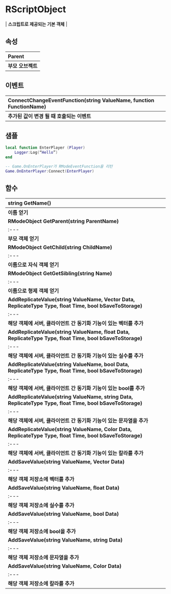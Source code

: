 # **RScriptObject**

| **스크립트로 제공되는 기본 객체** |
## **속성**

| **Parent** |
| :--- |
| **부모 오브젝트** |
## **이벤트**

| **ConnectChangeEventFunction(string ValueName, function FunctionName)** |
| :--- |
| **추가된 값이 변경 될 때 호출되는 이벤트** |
## **샘플**

```lua
local function EnterPlayer (Player)
	Logger:Log(“Hello”)
end

-- Game.OnEnterPlayer가 RModeEventFunction을 리턴
Game.OnEnterPlayer:Connect(EnterPlayer)	 
```
## **함수**

| **string GetName()** |
| :--- |
| **이름 얻기** |
| **RModeObject GetParent(string ParentName)** |
| :--- |
| **부모 객체 얻기** |
| **RModeObject GetChild(string ChildName)** |
| :--- |
| **이름으로 자식 객체 얻기** |
| **RModeObject GetGetSibling(string Name)** |
| :--- |
| **이름으로 형제 객체 얻기** |
| **AddReplicateValue(string ValueName, Vector Data, ReplicateType Type, float Time, bool bSaveToStorage)** |
| :--- |
| **해당 객체에 서버, 클라이언트 간 동기화 기능이 있는 벡터를 추가** |
| **AddReplicateValue(string ValueName, float Data, ReplicateType Type, float Time, bool bSaveToStorage)** |
| :--- |
| **해당 객체에 서버, 클라이언트 간 동기화 기능이 있는 실수를 추가** |
| **AddReplicateValue(string ValueName, bool Data, ReplicateType Type, float Time, bool bSaveToStorage)** |
| :--- |
| **해당 객체에 서버, 클라이언트 간 동기화 기능이 있는 bool를 추가** |
| **AddReplicateValue(string ValueName, string Data, ReplicateType Type, float Time, bool bSaveToStorage)** |
| :--- |
| **해당 객체에 서버, 클라이언트 간 동기화 기능이 있는 문자열을 추가** |
| **AddReplicateValue(string ValueName, Color Data, ReplicateType Type, float Time, bool bSaveToStorage)** |
| :--- |
| **해당 객체에 서버, 클라이언트 간 동기화 기능이 있는 칼라를 추가** |
| **AddSaveValue(string ValueName, Vector Data)** |
| :--- |
| **해당 객체 저장소에 벡터를 추가** |
| **AddSaveValue(string ValueName, float Data)** |
| :--- |
| **해당 객체 저장소에 실수를 추가** |
| **AddSaveValue(string ValueName, bool Data)** |
| :--- |
| **해당 객체 저장소에 bool을 추가** |
| **AddSaveValue(string ValueName, string Data)** |
| :--- |
| **해당 객체 저장소에 문자열을 추가** |
| **AddSaveValue(string ValueName, Color Data)** |
| :--- |
| **해당 객체 저장소에 칼라를 추가** |

